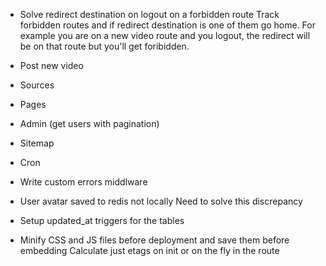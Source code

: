 * Solve redirect destination on logout on a forbidden route
  Track forbidden routes and if redirect destination is one of them go home.
  For example you are on a new video route and you logout, the redirect
  will be on that route but you'll get foribidden.

* Post new video
* Sources
* Pages
* Admin (get users with pagination)
* Sitemap
* Cron

* Write custom errors middlware

* User avatar saved to redis not locally
  Need to solve this discrepancy

* Setup updated_at triggers for the tables
* Minify CSS and JS files before deployment and save them before embedding
  Calculate just etags on init or on the fly in the route
